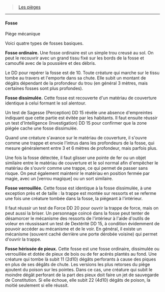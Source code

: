 ﻿---
!GenericItem
Name: Fosse
Id: traps_hd.md#fosse
ParentLink: traps_hd.md#les-pièges
ParentName: Les pièges
NameLevel: 4
Attributes: {}
AttributesDictionary: >+
  {}

---
> [Les pièges](hd_traps.md)

---

#### Fosse

Piège mécanique

Voici quatre types de fosses basiques.

**Fosse ordinaire.** Une fosse ordinaire est un simple trou creusé au sol. On peut le recouvrir avec un grand tissu fixé sur les bords de la fosse et camouflé avec de la poussière et des débris.

Le DD pour repérer la fosse est de 10. Toute créature qui marche sur le tissu tombe au travers et l'emporte dans sa chute. Elle subit un montant de dégâts dépendant de la profondeur du trou (en général 3 mètres, mais certaines fosses sont plus profondes).

**Fosse dissimulée.** Cette fosse est recouverte d'un matériau de couverture identique à celui formant le sol alentour.

Un test de Sagesse (Perception) DD 15 révèle une absence d'empreintes indiquant que cette partie est évitée par les habitants. Il faut ensuite réussir un test d'Intelligence (Investigation) DD 15 pour confirmer que la zone piégée cache une fosse dissimulée.

Quand une créature s'avance sur le matériau de couverture, il s'ouvre comme une trappe et envoie l'intrus dans les profondeurs de la fosse, qui mesure généralement entre 3 et 6 mètres de profondeur, mais parfois plus.

Une fois la fosse détectée, il faut glisser une pointe de fer ou un objet similaire entre le matériau de couverture et le sol normal afin d'empêcher le matériau de s'ouvrir comme une trappe, ce qui permet de passer sans risque. On peut également maintenir le matériau en position fermée par magie, avec un [verrou magique] ou un sort similaire.

**Fosse verrouillée.** Cette fosse est identique à la fosse dissimulée, à une exception près et de taille : la trappe est montée sur ressorts et se referme une fois une créature tombée dans la fosse, la piégeant à l'intérieur.

Il faut réussir un test de Force DD 20 pour ouvrir la trappe de force, mais on peut aussi la briser. Un personnage coincé dans la fosse peut tenter de désamorcer le mécanisme des ressorts de l'intérieur à l'aide d'outils de voleur en réussissant un test de Dextérité DD 15, à condition évidemment de pouvoir accéder au mécanisme et de le voir. En général, il existe un mécanisme (souvent caché derrière une porte dérobée voisine) qui permet d'ouvrir la trappe.

**Fosse hérissée de pieux.** Cette fosse est une fosse ordinaire, dissimulée ou verrouillée et dotée de pieux de bois ou de fer acérés plantés au fond. Une créature qui tombe là subit 11 (2d10) dégâts perforants à cause des piques en plus de ses dégâts de chute. Les versions les plus retorses du piège ajoutent du poison sur les pointes. Dans ce cas, une créature qui subit le moindre dégât perforant de la part des pieux doit faire un jet de sauvegarde de Constitution. Si elle échoue, elle subit 22 (4d10) dégâts de poison, la moitié seulement si elle réussit.

